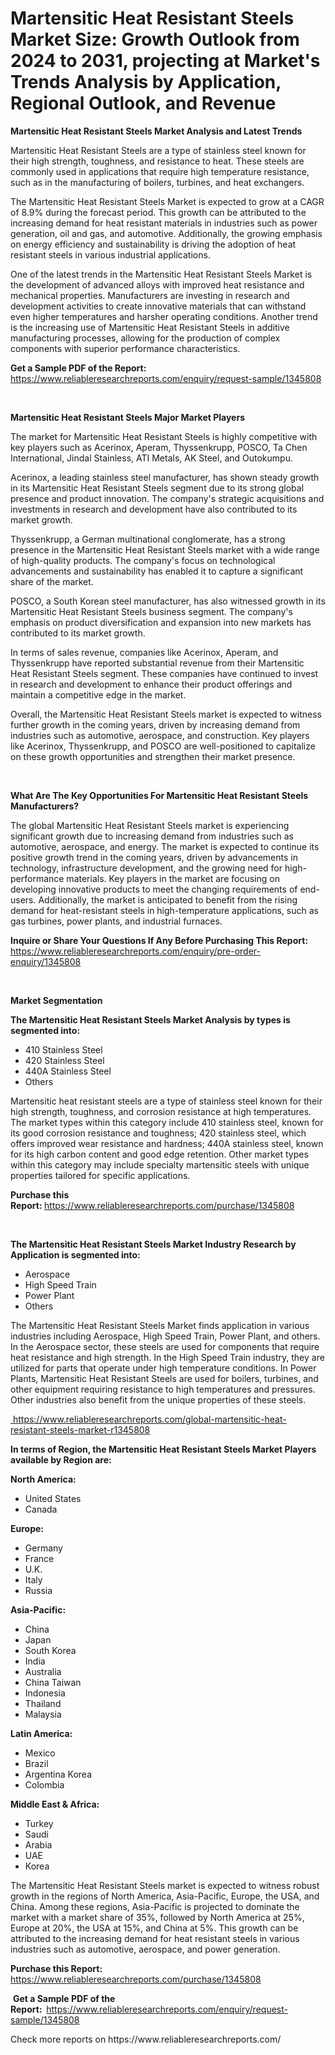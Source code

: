 <p><h1>Martensitic Heat Resistant Steels Market Size: Growth Outlook from 2024 to 2031, projecting at Market's Trends Analysis by Application, Regional Outlook, and Revenue</h1></p><p><strong>Martensitic Heat Resistant Steels Market Analysis and Latest Trends</strong></p>
<p><p>Martensitic Heat Resistant Steels are a type of stainless steel known for their high strength, toughness, and resistance to heat. These steels are commonly used in applications that require high temperature resistance, such as in the manufacturing of boilers, turbines, and heat exchangers.</p><p>The Martensitic Heat Resistant Steels Market is expected to grow at a CAGR of 8.9% during the forecast period. This growth can be attributed to the increasing demand for heat resistant materials in industries such as power generation, oil and gas, and automotive. Additionally, the growing emphasis on energy efficiency and sustainability is driving the adoption of heat resistant steels in various industrial applications.</p><p>One of the latest trends in the Martensitic Heat Resistant Steels Market is the development of advanced alloys with improved heat resistance and mechanical properties. Manufacturers are investing in research and development activities to create innovative materials that can withstand even higher temperatures and harsher operating conditions. Another trend is the increasing use of Martensitic Heat Resistant Steels in additive manufacturing processes, allowing for the production of complex components with superior performance characteristics.</p></p>
<p><strong>Get a Sample PDF of the Report:&nbsp;</strong> <a href="https://www.reliableresearchreports.com/enquiry/request-sample/1345808">https://www.reliableresearchreports.com/enquiry/request-sample/1345808</a></p>
<p>&nbsp;</p>
<p><strong>Martensitic Heat Resistant Steels Major Market Players</strong></p>
<p><p>The market for Martensitic Heat Resistant Steels is highly competitive with key players such as Acerinox, Aperam, Thyssenkrupp, POSCO, Ta Chen International, Jindal Stainless, ATI Metals, AK Steel, and Outokumpu. </p><p>Acerinox, a leading stainless steel manufacturer, has shown steady growth in its Martensitic Heat Resistant Steels segment due to its strong global presence and product innovation. The company's strategic acquisitions and investments in research and development have also contributed to its market growth.</p><p>Thyssenkrupp, a German multinational conglomerate, has a strong presence in the Martensitic Heat Resistant Steels market with a wide range of high-quality products. The company's focus on technological advancements and sustainability has enabled it to capture a significant share of the market.</p><p>POSCO, a South Korean steel manufacturer, has also witnessed growth in its Martensitic Heat Resistant Steels business segment. The company's emphasis on product diversification and expansion into new markets has contributed to its market growth.</p><p>In terms of sales revenue, companies like Acerinox, Aperam, and Thyssenkrupp have reported substantial revenue from their Martensitic Heat Resistant Steels segment. These companies have continued to invest in research and development to enhance their product offerings and maintain a competitive edge in the market.</p><p>Overall, the Martensitic Heat Resistant Steels market is expected to witness further growth in the coming years, driven by increasing demand from industries such as automotive, aerospace, and construction. Key players like Acerinox, Thyssenkrupp, and POSCO are well-positioned to capitalize on these growth opportunities and strengthen their market presence.</p></p>
<p>&nbsp;</p>
<p><strong>What Are The Key Opportunities For Martensitic Heat Resistant Steels Manufacturers?</strong></p>
<p><p>The global Martensitic Heat Resistant Steels market is experiencing significant growth due to increasing demand from industries such as automotive, aerospace, and energy. The market is expected to continue its positive growth trend in the coming years, driven by advancements in technology, infrastructure development, and the growing need for high-performance materials. Key players in the market are focusing on developing innovative products to meet the changing requirements of end-users. Additionally, the market is anticipated to benefit from the rising demand for heat-resistant steels in high-temperature applications, such as gas turbines, power plants, and industrial furnaces.</p></p>
<p><strong>Inquire or Share Your Questions If Any Before Purchasing This Report:</strong> <a href="https://www.reliableresearchreports.com/enquiry/pre-order-enquiry/1345808">https://www.reliableresearchreports.com/enquiry/pre-order-enquiry/1345808</a></p>
<p>&nbsp;</p>
<p><strong>Market Segmentation</strong></p>
<p><strong>The Martensitic Heat Resistant Steels Market Analysis by types is segmented into:</strong></p>
<p><ul><li>410 Stainless Steel</li><li>420 Stainless Steel</li><li>440A Stainless Steel</li><li>Others</li></ul></p>
<p><p>Martensitic heat resistant steels are a type of stainless steel known for their high strength, toughness, and corrosion resistance at high temperatures. The market types within this category include 410 stainless steel, known for its good corrosion resistance and toughness; 420 stainless steel, which offers improved wear resistance and hardness; 440A stainless steel, known for its high carbon content and good edge retention. Other market types within this category may include specialty martensitic steels with unique properties tailored for specific applications.</p></p>
<p><strong>Purchase this Report:&nbsp;</strong><a href="https://www.reliableresearchreports.com/purchase/1345808">https://www.reliableresearchreports.com/purchase/1345808</a></p>
<p>&nbsp;</p>
<p><strong>The Martensitic Heat Resistant Steels Market Industry Research by Application is segmented into:</strong></p>
<p><ul><li>Aerospace</li><li>High Speed Train</li><li>Power Plant</li><li>Others</li></ul></p>
<p><p>The Martensitic Heat Resistant Steels Market finds application in various industries including Aerospace, High Speed Train, Power Plant, and others. In the Aerospace sector, these steels are used for components that require heat resistance and high strength. In the High Speed Train industry, they are utilized for parts that operate under high temperature conditions. In Power Plants, Martensitic Heat Resistant Steels are used for boilers, turbines, and other equipment requiring resistance to high temperatures and pressures. Other industries also benefit from the unique properties of these steels.</p></p>
<p><a href="https://www.reliableresearchreports.com/global-martensitic-heat-resistant-steels-market-r1345808">&nbsp;https://www.reliableresearchreports.com/global-martensitic-heat-resistant-steels-market-r1345808</a></p>
<p><strong>In terms of Region, the Martensitic Heat Resistant Steels Market Players available by Region are:</strong></p>
<p>
    <p> <strong> North America: </strong>
        <ul>
            <li>United States</li>
            <li>Canada</li>
        </ul>
        </p> 
    <p> <strong> Europe: </strong>
        <ul>
            <li>Germany</li>
            <li>France</li>
            <li>U.K.</li>
            <li>Italy</li>
            <li>Russia</li>
        </ul>
        </p> 
    <p> <strong> Asia-Pacific: </strong>
        <ul>
            <li>China</li>
            <li>Japan</li>
            <li>South Korea</li>
            <li>India</li>
            <li>Australia</li>
            <li>China Taiwan</li>
            <li>Indonesia</li>
            <li>Thailand</li>
            <li>Malaysia</li>
        </ul>
        </p> 
    <p> <strong> Latin America: </strong>
        <ul>
            <li>Mexico</li>
            <li>Brazil</li>
            <li>Argentina Korea</li>
            <li>Colombia</li>
        </ul>
        </p> 
    <p> <strong> Middle East & Africa: </strong>
        <ul>
            <li>Turkey</li>
            <li>Saudi</li>
            <li>Arabia</li>
            <li>UAE</li>
            <li>Korea</li>
        </ul>
    </p>
    </p>
<p><p>The Martensitic Heat Resistant Steels market is expected to witness robust growth in the regions of North America, Asia-Pacific, Europe, the USA, and China. Among these regions, Asia-Pacific is projected to dominate the market with a market share of 35%, followed by North America at 25%, Europe at 20%, the USA at 15%, and China at 5%. This growth can be attributed to the increasing demand for heat resistant steels in various industries such as automotive, aerospace, and power generation.</p></p>
<p><strong>Purchase this Report: </strong><a href="https://www.reliableresearchreports.com/purchase/1345808">https://www.reliableresearchreports.com/purchase/1345808</a></p>
<p>&nbsp;<strong>Get a Sample PDF of the Report:&nbsp;&nbsp;</strong><a href="https://www.reliableresearchreports.com/enquiry/request-sample/1345808">https://www.reliableresearchreports.com/enquiry/request-sample/1345808</a></p>
<p><strong></strong></p>
<p>Check more reports on https://www.reliableresearchreports.com/</p>